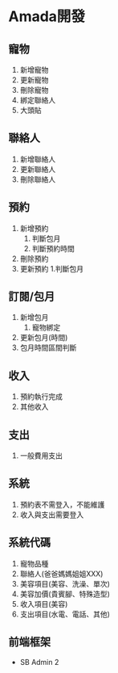 # Amada開發

## 寵物
1. 新增寵物
2. 更新寵物
3. 刪除寵物
4. 綁定聯絡人
5. 大頭貼

## 聯絡人
1. 新增聯絡人
2. 更新聯絡人
3. 刪除聯絡人

## 預約
1. 新增預約
    1. 判斷包月
    2. 判斷預約時間
2. 刪除預約
3. 更新預約
    1.判斷包月

## 訂閱/包月
1. 新增包月
    1. 寵物綁定
2. 更新包月(時間)
3. 包月時間區間判斷

## 收入
1. 預約執行完成
2. 其他收入

## 支出
1. 一般費用支出

## 系統
1. 預約表不需登入，不能維護
2. 收入與支出需要登入

## 系統代碼
1. 寵物品種
2. 聯絡人(爸爸媽媽姐姐XXX)
3. 美容項目(美容、洗澡、單次)
4. 美容加價(貴賓腳、特殊造型)
5. 收入項目(美容)
6. 支出項目(水電、電話、其他)

## 前端框架
- SB Admin 2
